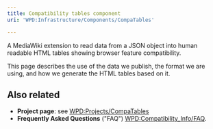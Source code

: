 ```yaml
---
title: Compatibility tables component
uri: 'WPD:Infrastructure/Components/CompaTables'

---
```

A MediaWiki extension to read data from a JSON object into human readable HTML tables showing browser feature compatibility.

This page describes the use of the data we publish, the format we are using, and how we generate the HTML tables based on it.

## <span>Also related</span>

-   **Project page**: see [WPD:Projects/CompaTables](/WPD:Projects/CompaTables)
-   **Frequently Asked Questions** ("FAQ") [WPD:Compatibility\_Info/FAQ](/WPD:Compatibility_Info/FAQ).
